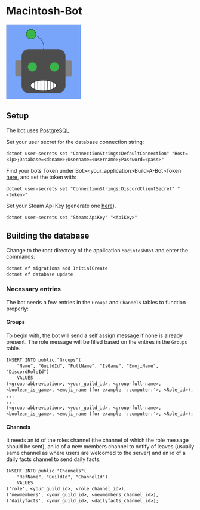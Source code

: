 # Macintosh-Bot
<img src="bot_logo.png" width="200" height="200">

## Setup

The bot uses [PostgreSQL](https://www.postgresql.org/).

Set your user secret for the database connection string:
```
dotnet user-secrets set "ConnectionStrings:DefaultConnection" "Host=<ip>;Database=<dbname>;Username=<username>;Password=<pass>"
```
Find your bots Token under Bot><your_application>Build-A-Bot>Token [here](https://discord.com/developers/applications/), and set the token with:
```
dotnet user-secrets set "ConnectionStrings:DiscordClientSecret" "<token>"
```
Set your Steam Api Key (generate one [here](https://steamcommunity.com/dev/apikey)).
```
dotnet user-secrets set "Steam:ApiKey" "<ApiKey>"
```

## Building the database
Change to the root directory of the application `MacintoshBot` and enter the commands:
```
dotnet ef migrations add InitialCreate
dotnet ef database update
```

### Necessary entries
The bot needs a few entries in the `Groups` and `Channels` tables to function properly:

#### Groups
To begin with, the bot will send a self assign message if none is already present. The role message will be filled based on the entires in the `Groups` table.
```
INSERT INTO public."Groups"(
	"Name", "GuildId", "FullName", "IsGame", "EmojiName", "DiscordRoleId")
	VALUES 
(<group-abbreviation>, <your_guild_id>, <group-full-name>, <boolean_is_game>, <emoji_name (for example ':computer:'>, <Role_id>),
...
...
(<group-abbreviation>, <your_guild_id>, <group-full-name>, <boolean_is_game>, <emoji_name (for example ':computer:'>, <Role_id>);
```

#### Channels
It needs an id of the roles channel (the channel of which the role message should be sent), an id of a new members channel to notify of leaves (usually same channel as where users are welcomed to the server) and an id of a daily facts channel to send daily facts.
```
INSERT INTO public."Channels"(
	"RefName", "GuildId", "ChannelId")
	VALUES
('role', <your_guild_id>, <role_channel_id>),
('newmembers', <your_guild_id>, <newmembers_channel_id>),
('dailyfacts', <your_guild_id>, <dailyfacts_channel_id>);
```
